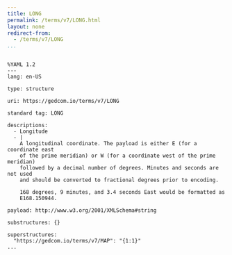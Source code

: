 ```yaml
---
title: LONG
permalink: /terms/v7/LONG.html
layout: none
redirect-from:
  - /terms/v7/LONG
...
```


```

%YAML 1.2
---
lang: en-US

type: structure

uri: https://gedcom.io/terms/v7/LONG

standard tag: LONG

descriptions:
  - Longitude
  - |
    A longitudinal coordinate. The payload is either E (for a coordinate east
    of the prime meridian) or W (for a coordinate west of the prime meridian)
    followed by a decimal number of degrees. Minutes and seconds are not used
    and should be converted to fractional degrees prior to encoding.
    
    168 degrees, 9 minutes, and 3.4 seconds East would be formatted as
    E168.150944.

payload: http://www.w3.org/2001/XMLSchema#string

substructures: {}

superstructures:
  "https://gedcom.io/terms/v7/MAP": "{1:1}"
...

```
